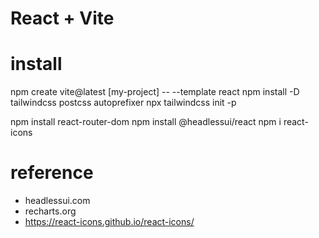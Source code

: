 # React + Vite
# install
npm create vite@latest [my-project] -- --template react
npm install -D tailwindcss postcss autoprefixer
npx tailwindcss init -p

npm install react-router-dom
npm install @headlessui/react
npm i react-icons

# reference
- headlessui.com
- recharts.org
- https://react-icons.github.io/react-icons/